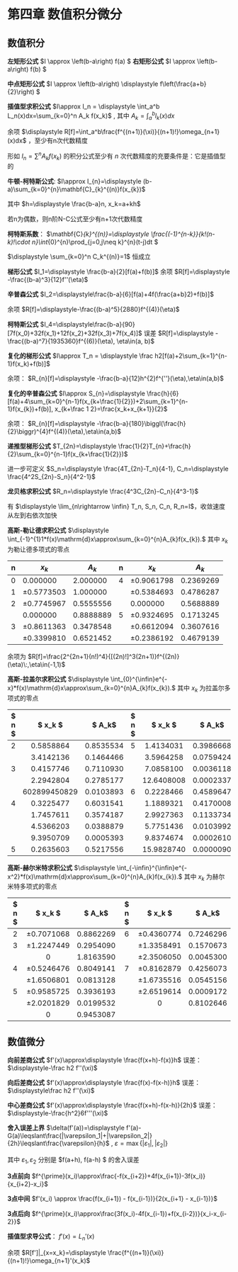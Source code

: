 # **第四章 数值积分微分**

## **数值积分**

**左矩形公式** $I \approx \left(b-a\right) f(a) $  **右矩形公式** $I \approx \left(b-a\right) f(b) $

**中点矩形公式** $I \approx \left(b-a\right) \displaystyle f\left(\frac{a+b}{2}\right) $

**插值型求积公式** $I\approx I_n = \displaystyle \int_a^b L_n(x)dx=\sum_{k=0}^n A_k f(x_k)$ , 其中 $\displaystyle A_k=\int_a^b l_k(x)dx$

余项 $\displaystyle R[f]=\int_a^b\frac{f^{(n+1)}(\xi)}{(n+1)!}\omega_{n+1}(x)dx$ ，至少有n次代数精度

形如 $I_n=\sum^{n}A_kf(x_k)$ 的积分公式至少有 $n$ 次代数精度的充要条件是：它是插值型的

**牛顿-柯特斯公式**:  $I\approx I_{n}=\displaystyle (b-a)\sum_{k=0}^{n}\mathbf{C}_{k}^{(n)}f(x_{k})$

其中 $h=\displaystyle \frac{b-a}n, x_k=a+kh$

若n为偶数，则n阶N-C公式至少有n+1次代数精度

**柯特斯系数**： $\mathbf{C}_{k}^{(n)}=\displaystyle \frac{(-1)^{n-k}}{k!(n-k)!\cdot n}\int_{0}^{n}\prod_{j=0,j\neq k}^{n}(t-j)dt $

$\displaystyle \sum_{k=0}^n C_k^{(n)}=1$ 恒成立

**梯形公式** $I_1=\displaystyle \frac{b-a}{2}[f(a)+f(b)]$  余项 $R[f]=\displaystyle -\frac{(b-a)^3}{12}f''(\eta)$

**辛普森公式** $I_2=\displaystyle\frac{b-a}{6}[f(a)+4f(\frac{a+b}2)+f(b)]$

余项 $R[f]=\displaystyle-\frac{(b-a)^5}{2880}f^{(4)}(\eta)$

**柯特斯公式** $I_4=\displaystyle\frac{b-a}{90}[7f(x_0)+32f(x_1)+12f(x_2)+32f(x_3)+7f(x_4)]$ 误差 $R[f]=\displaystyle -\frac{(b-a)^7}{1935360}f^{(6)}(\eta), \eta\in(a, b)$

**复化的梯形公式** $I\approx T_n = \displaystyle \frac h2[f(a)+2\sum_{k=1}^{n-1}f(x_k)+f(b)]$

余项： $R_{n}[f]=\displaystyle -\frac{b-a}{12}h^{2}f^{''}(\eta),\eta\in(a,b)$

**复化的辛普森公式** $I\approx S_{n}=\displaystyle \frac{h}{6}[f(a)+4\sum_{k=0}^{n-1}f(x_{k+\frac{1}{2}})+2\sum_{k=1}^{n-1}f(x_{k})+f(b)], x_{k+\frac 1 2}=\frac{x_k+x_{k+1}}{2}$

余项： $R_{n}[f]=\displaystyle -\frac{b-a}{180}\biggl(\frac{h}{2}\biggr)^{4}f^{(4)}(\eta),\eta\in(a,b)$

**递推型梯形公式** $T_{2n}=\displaystyle \frac{1}{2}T_{n}+\frac{h}{2}\sum_{k=0}^{n-1}f(x_{k+\frac{1}{2}})$

进一步可定义 $S_n=\displaystyle \frac{4T_{2n}-T_n}{4-1}, C_n=\displaystyle \frac{4^2S_{2n}-S_n}{4^2-1}$

**龙贝格求积公式** $R_n=\displaystyle \frac{4^3C_{2n}-C_n}{4^3-1}$

有 $\displaystyle \lim_{n\rightarrow \infin} T_n, S_n, C_n, R_n=I$，收敛速度从左到右依次加快

**高斯-勒让德求积公式** $\displaystyle \int_{-1}^{1}1*f(x)\mathrm{d}x\approx\sum_{k=0}^{n}A_{k}f(x_{k}).$ 其中 $x_k$ 为勒让德多项式的零点

| n   | $x_k$          | $A_k$       | n   | $x_k$          | $A_k$       |
| --- | -------------- | ----------- | --- | -------------- | ----------- |
| 0   | $0.000000$     | $2.000000$  | 4   | $\pm0.9061798$ | $0.2369269$ |
| 1   | $\pm0.5773503$ | $1.000000$  |     | $\pm0.5384693$ | $0.4786287$ |
| 2   | $\pm0.7745967$ | $0.5555556$ |     | $0.000000$     | $0.5688889$ |
|     | $0.000000$     | $0.8888889$ | 5   | $\pm0.9324695$ | $0.1713245$ |
| 3   | $\pm0.8611363$ | $0.3478548$ |     | $\pm0.6612094$ | $0.3607616$ |
|     | $\pm0.3399810$ | $0.6521452$ |     | $\pm0.2386192$ | $0.4679139$ |

余项为 $R[f]=\frac{2^{2n+1}(n!)^4}{[(2n)!]^3(2n+1)}f^{(2n)}(\eta)\:,\eta\in(-1,1)$

**高斯-拉盖尔求积公式** $\displaystyle \int_{0}^{\infin}e^{-x}*f(x)\mathrm{d}x\approx\sum_{k=0}^{n}A_{k}f(x_{k}).$ 其中 $x_k$ 为拉盖尔多项式的零点

| $ n $ | $ x_k $ | $ A_k$ | $ n $ | $ x_k $ | $ A_k$ |
|:-----:|:-------:|:------:|:-----:|:-------:|:------:|
|   2   | 0.5858864 | 0.8535534 |   5   | 1.4134031 | 0.3986668 |
|       | 3.4142136 | 0.1464466 |       | 3.5964258 | 0.0759424 |
|   3   | 0.4157746 | 0.7110930 |       | 7.0858100 | 0.0036118 |
|       | 2.2942804 | 0.2785177 |       | 12.6408008 | 0.0002337 |
|       | 602899450829 | 0.0103893 |   6   | 0.2228466 | 0.4589647 |
|   4   | 0.3225477 | 0.6031541 |       | 1.1889321 | 0.4170008 |
|       | 1.7457611 | 0.3574187 |       | 2.9927363 | 0.1133734 |
|       | 4.5366203 | 0.0388879 |       | 5.7751436 | 0.0103992 |
|       | 9.3950709 | 0.0005393 |       | 9.8374674 | 0.0002610 |
|   5   | 0.2635603 | 0.5217556 |       | 15.9828740 | 0.0000090 |


**高斯-赫尔米特求积公式** $\displaystyle \int_{-\infin}^{\infin}e^{-x^2}*f(x)\mathrm{d}x\approx\sum_{k=0}^{n}A_{k}f(x_{k}).$ 其中 $x_k$ 为赫尔米特多项式的零点

| $ n $ | $ x_k $ | $ A_k$ | $ n $ | $ x_k $ | $ A_k$ |
|:-----:|:-------:|:------:|:-----:|:-------:|:------:|
|   2   | $\pm0.7071068$ | 0.8862269 |   6   | $\pm0.4360774$ | 0.7246296 |
|   3   | $\pm1.2247449$ | 0.2954090 |       | $\pm1.3358491$ | 0.1570673 |
|       | 0 | 1.8163590 |       | $\pm2.3506050$ | 0.0045300 |
|   4   | $\pm0.5246476$ | 0.8049141 |   7   | $\pm0.8162879$ | 0.4256073 |
|       | $\pm1.6506801$ | 0.0813128 |       | $\pm1.6735516$ | 0.0545156 |
|   5   | $\pm0.9585725$ | 0.3936193 |       | $\pm2.6519614$ | 0.0009172 |
|       | $\pm2.0201829$ | 0.0199532 |       | 0 | 0.8102646 |
|       | 0 | 0.9453087 | | | |


## **数值微分**

**向前差商公式** $f'(x)\approx\displaystyle  \frac{f(x+h)-f(x)}h$ 误差： $\displaystyle-\frac h2 f''(\xi)$

**向后差商公式** $f'(x)\approx\displaystyle \frac{f(x)-f(x-h)}h$ 误差： $\displaystyle\frac h2 f''(\xi)$

**中心差商公式** $f'(x)\approx\displaystyle \frac{f(x+h)-f(x-h)}{2h}$ 误差： $\displaystyle-\frac{h^2}6f'''(\xi)$

**舍入误差上界** $\delta(f'(a))=\displaystyle f'(a)-G(a)\leqslant\frac{|\varepsilon_1|+|\varepsilon_2|}{2h}\leqslant\frac{\varepsilon}{h}$ , $\varepsilon=\max\{|\varepsilon_{1}|,|\varepsilon_{2}|\}$

其中 $\varepsilon_1, \varepsilon_2$ 分别是 $f(a+h), f(a-h) $ 的舍入误差

**3点前向** $f^{\prime}(x_i)\approx\frac{-f(x_{i+2})+4f(x_{i+1})-3f(x_i)}{x_{i+2}-x_i}$

**3点中间** $f'(x_i) \approx \frac{f(x_{i+1}) - f(x_{i-1})}{2(x_{i+1} - x_{i-1})}$

**3点后向** $f^{\prime}(x_i)\approx\frac{3f(x_i)-4f(x_{i-1})+f(x_{i-2})}{x_i-x_{i-2}}$

**插值型求导公式**： $f'(x)=L_n'(x)$

余项 $R[f']|_{x=x_k}=\displaystyle \frac{f^{(n+1)}(\xi)}{(n+1)!}\omega_{n+1}'(x_k)$